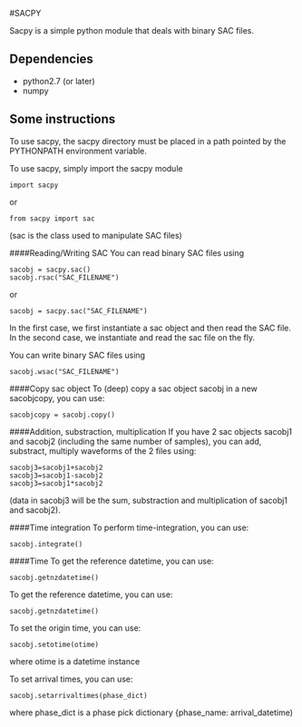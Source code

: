 
#SACPY

Sacpy is a simple python module that deals with binary SAC files.

## Dependencies
- python2.7 (or later)
- numpy

## Some instructions
To use sacpy, the sacpy directory must be placed in a path pointed by the PYTHONPATH environment variable.

To use sacpy, simply import the sacpy module
```
import sacpy
```
or 
```
from sacpy import sac
```
(sac is the class used to manipulate SAC files)

####Reading/Writing SAC 
You can read binary SAC files using
```
sacobj = sacpy.sac()
sacobj.rsac("SAC_FILENAME")
```
or
```
sacobj = sacpy.sac("SAC_FILENAME")
```
In the first case, we first instantiate a sac object and then read the SAC file. In the second case, we instantiate and read the sac file on the fly. 

You can write binary SAC files using
```
sacobj.wsac("SAC_FILENAME")
```

####Copy sac object
To (deep) copy a sac object sacobj in a new sacobjcopy, you can use:
```
sacobjcopy = sacobj.copy()
```

####Addition, substraction, multiplication
If you have 2 sac objects sacobj1 and sacobj2 (including the same number of samples), you can add, substract, multiply waveforms of the 2 files using:
```
sacobj3=sacobj1+sacobj2
sacobj3=sacobj1-sacobj2
sacobj3=sacobj1*sacobj2
```
(data in sacobj3 will be the sum, substraction and multiplication of sacobj1 and sacobj2). 

####Time integration
To perform time-integration, you can use:
```
sacobj.integrate()
```

####Time
To get the reference datetime, you can use:
```
sacobj.getnzdatetime()
```

To get the reference datetime, you can use:
```
sacobj.getnzdatetime()
```

To set the origin time, you can use:
```
sacobj.setotime(otime)
```
where otime is a datetime instance

To set arrival times, you can use:
```
sacobj.setarrivaltimes(phase_dict)
```
where phase_dict is a phase pick dictionary {phase_name: arrival_datetime)





